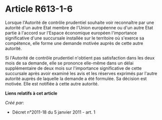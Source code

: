 # Article R613-1-6

Lorsque l'Autorité de contrôle prudentiel souhaite voir reconnaître par une autorité d'un autre Etat membre de l'Union
européenne ou d'un autre Etat partie à l'accord sur l'Espace économique européen l'importance significative d'une succursale
installée sur le territoire où s'exerce sa compétence, elle forme une demande motivée auprès de cette autre autorité. 

Si l'Autorité de contrôle prudentiel n'obtient pas satisfaction dans les deux mois de sa demande, elle se prononce elle-même
dans un délai supplémentaire de deux mois sur l'importance significative de cette succursale après avoir examiné les avis et
les réserves exprimés par l'autre autorité auprès de laquelle la demande a été formulée. Sa décision est motivée. Elle est
notifiée à cette autre autorité.

**Liens relatifs à cet article**

_Créé par_:

  - Décret n°2011-18 du 5 janvier 2011 - art. 1
